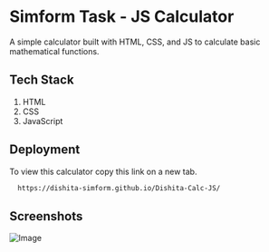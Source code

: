 
# Simform Task - JS Calculator

A simple calculator built with HTML, CSS, and JS to calculate basic mathematical functions.

## Tech Stack
1. HTML
2. CSS
3. JavaScript

## Deployment

To view this calculator copy this link on a new tab.

```bash
  https://dishita-simform.github.io/Dishita-Calc-JS/
```
## Screenshots

![Image](https://github.com/user-attachments/assets/8a8108c6-0ce1-4a60-bba3-c9fd4f014230)
